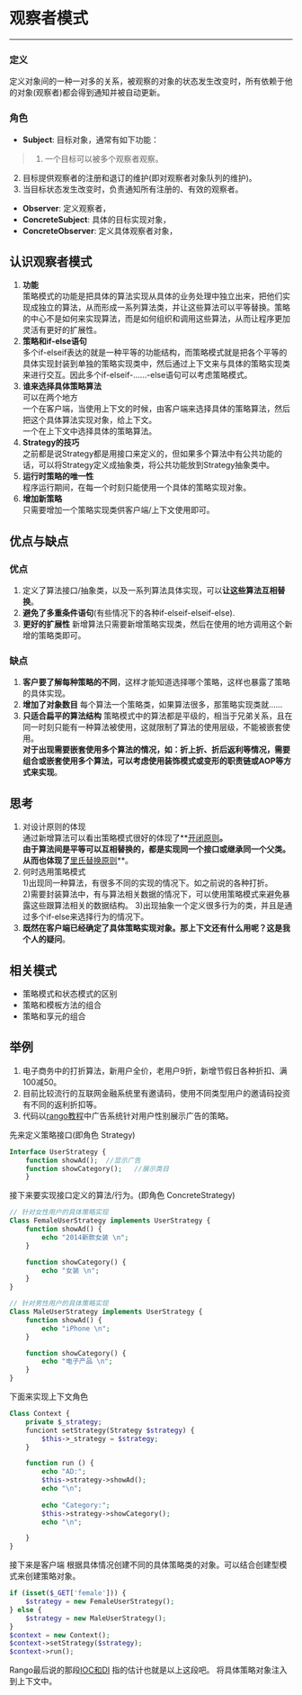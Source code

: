# 观察者模式
------------
### 定义
定义对象间的一种一对多的关系，被观察的对象的状态发生改变时，所有依赖于他的对象(观察者)都会得到通知并被自动更新。

### 角色
* **Subject**: 目标对象，通常有如下功能：
> 1. 一个目标可以被多个观察者观察。
2. 目标提供观察者的注册和退订的维护(即对观察者对象队列的维护)。
3. 当目标状态发生改变时，负责通知所有注册的、有效的观察者。

* **Observer**: 定义观察者，
* **ConcreteSubject**: 具体的目标实现对象，
* **ConcreteObserver**: 定义具体观察者对象，

## 认识观察者模式

1. **功能**  
策略模式的功能是把具体的算法实现从具体的业务处理中独立出来，把他们实现成独立的算法，从而形成一系列算法类，并让这些算法可以平等替换。策略的中心不是如何来实现算法，而是如何组织和调用这些算法，从而让程序更加灵活有更好的扩展性。
2. **策略和if-else语句**  
多个if-elseif表达的就是一种平等的功能结构，而策略模式就是把各个平等的具体实现封装到单独的策略实现类中，然后通过上下文来与具体的策略实现类来进行交互。因此多个if-elseif-……-else语句可以考虑策略模式。
3. **谁来选择具体策略算法**  
可以在两个地方  
一个在客户端，当使用上下文的时候，由客户端来选择具体的策略算法，然后把这个具体算法实现对象，给上下文。  
一个在上下文中选择具体的策略算法。
4. **Strategy的技巧**  
之前都是说Strategy都是用接口来定义的，但如果多个算法中有公共功能的话，可以将Strategy定义成抽象类，将公共功能放到Strategy抽象类中。
5. **运行时策略的唯一性**  
程序运行期间，在每一个时刻只能使用一个具体的策略实现对象。
6. **增加新策略**  
只需要增加一个策略实现类供客户端/上下文使用即可。

## 优点与缺点
### 优点
1. 定义了算法接口/抽象类，以及一系列算法具体实现，可以**让这些算法互相替换**。
2. **避免了多重条件语句**(有些情况下的各种if-elseif-elseif-else).
3. **更好的扩展性** 新增算法只需要新增策略实现类，然后在使用的地方调用这个新增的策略类即可。

### 缺点
1. **客户要了解每种策略的不同**，这样才能知道选择哪个策略，这样也暴露了策略的具体实现。
2. **增加了对象数目** 每个算法一个策略类，如果算法很多，那策略实现类就……
3. **只适合扁平的算法结构** 策略模式中的算法都是平级的，相当于兄弟关系，且在同一时刻只能有一种算法被使用，这就限制了算法的使用层级，不能被嵌套使用。  
**对于出现需要嵌套使用多个算法的情况，如：折上折、折后返利等情况，需要组合或嵌套使用多个算法，可以考虑使用装饰模式或变形的职责链或AOP等方式来实现**。

## 思考
1. 对设计原则的体现  
通过新增算法可以看出策略模式很好的体现了**[开闭原则](https://github.com/reallovelei/Design-patterns/blob/master/principle/%E5%BC%80%E9%97%AD%E5%8E%9F%E5%88%99.md)**。  
由于算法间是平等可以互相替换的，都是实现同一个接口或继承同一个父类。从而也体现了**[里氏替换原则](https://github.com/reallovelei/Design-patterns/blob/master/principle/%E9%87%8C%E6%B0%8F%E6%9B%BF%E6%8D%A2%E5%8E%9F%E5%88%99.md)**。
2. 何时选用策略模式  
1)出现同一种算法，有很多不同的实现的情况下。如之前说的各种打折。  
2)需要封装算法中，有与算法相关数据的情况下，可以使用策略模式来避免暴露这些跟算法相关的数据结构。
3)出现抽象一个定义很多行为的类，并且是通过多个if-else来选择行为的情况下。
3. **既然在客户端已经确定了具体策略实现对象。那上下文还有什么用呢？这是我个人的疑问**。


## 相关模式
* 策略模式和状态模式的区别
* 策略和模板方法的组合
* 策略和享元的组合

## 举例
1. 电子商务中的打折算法，新用户全价，老用户9折，新增节假日各种折扣、满100减50。
2. 目前比较流行的互联网金融系统里有邀请码，使用不同类型用户的邀请码投资有不同的返利折扣等。
3. 代码以[rango教程](http://www.imooc.com/video/4905)中广告系统针对用户性别展示广告的策略。

先来定义策略接口(即角色 Strategy)
```php
Interface UserStrategy {
    function showAd();  //显示广告
    function showCategory();   //展示类目
    }
```
接下来要实现接口定义的算法/行为。(即角色 ConcreteStrategy)
```php
// 针对女性用户的具体策略实现
Class FemaleUserStrategy implements UserStrategy {
    function showAd() {
        echo "2014新款女装 \n";
    }

    function showCategory() {
        echo "女装 \n";
    }
}

// 针对男性用户的具体策略实现
Class MaleUserStrategy implements UserStrategy {
    function showAd() {
        echo "iPhone \n";
    }

    function showCategory() {
        echo "电子产品 \n";
    }
}
```

下面来实现上下文角色
```php
Class Context {
    private $_strategy;
    funciont setStrategy(Strategy $strategy) {
        $this->_strategy = $strategy;
    }

    function run () {
        echo "AD:";
        $this->strategy->showAd();
        echo "\n";
        
        echo "Category:";
        $this->strategy->showCategory();
        echo "\n";

    }
}

```
接下来是客户端 根据具体情况创建不同的具体策略类的对象。可以结合创建型模式来创建策略对象。
```php
if (isset($_GET['female'])) {
    $strategy = new FemaleUserStrategy();
} else {
    $strategy = new MaleUserStrategy();
}
$context = new Context();
$context->setStrategy($strategy);
$context->run();
```

Rango最后说的那段[IOC和DI](https://github.com/reallovelei/Design-patterns/blob/master/Base/IOC.md) 指的估计也就是以上这段吧。
将具体策略对象注入到上下文中。

